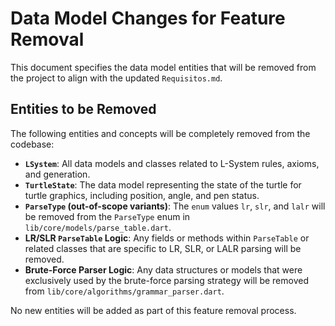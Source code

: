 # Data Model Changes for Feature Removal

This document specifies the data model entities that will be removed from the project to align with the updated `Requisitos.md`.

## Entities to be Removed

The following entities and concepts will be completely removed from the codebase:

- **`LSystem`**: All data models and classes related to L-System rules, axioms, and generation.
- **`TurtleState`**: The data model representing the state of the turtle for turtle graphics, including position, angle, and pen status.
- **`ParseType` (out-of-scope variants)**: The `enum` values `lr`, `slr`, and `lalr` will be removed from the `ParseType` enum in `lib/core/models/parse_table.dart`.
- **LR/SLR `ParseTable` Logic**: Any fields or methods within `ParseTable` or related classes that are specific to LR, SLR, or LALR parsing will be removed.
- **Brute-Force Parser Logic**: Any data structures or models that were exclusively used by the brute-force parsing strategy will be removed from `lib/core/algorithms/grammar_parser.dart`.

No new entities will be added as part of this feature removal process.
